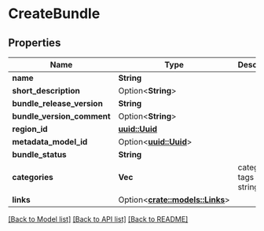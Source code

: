 # CreateBundle

## Properties

Name | Type | Description | Notes
------------ | ------------- | ------------- | -------------
**name** | **String** |  | 
**short_description** | Option<**String**> |  | [optional]
**bundle_release_version** | **String** |  | 
**bundle_version_comment** | Option<**String**> |  | [optional]
**region_id** | [**uuid::Uuid**](uuid::Uuid.md) |  | 
**metadata_model_id** | Option<[**uuid::Uuid**](uuid::Uuid.md)> |  | [optional]
**bundle_status** | **String** |  | 
**categories** | **Vec<String>** | category tags as string array | 
**links** | Option<[**crate::models::Links**](Links.md)> |  | [optional]

[[Back to Model list]](../README.md#documentation-for-models) [[Back to API list]](../README.md#documentation-for-api-endpoints) [[Back to README]](../README.md)


